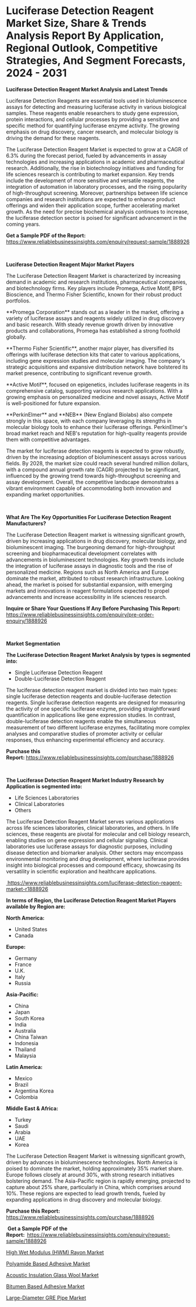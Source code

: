 <p><h1>Luciferase Detection Reagent Market Size, Share & Trends Analysis Report By Application, Regional Outlook, Competitive Strategies, And Segment Forecasts, 2024 - 2031</h1></p><p><strong>Luciferase Detection Reagent Market Analysis and Latest Trends</strong></p>
<p><p>Luciferase Detection Reagents are essential tools used in bioluminescence assays for detecting and measuring luciferase activity in various biological samples. These reagents enable researchers to study gene expression, protein interactions, and cellular processes by providing a sensitive and specific method for quantifying luciferase enzyme activity. The growing emphasis on drug discovery, cancer research, and molecular biology is driving the demand for these reagents.</p><p>The Luciferase Detection Reagent Market is expected to grow at a CAGR of 6.3% during the forecast period, fueled by advancements in assay technologies and increasing applications in academic and pharmaceutical research. Additionally, the rise in biotechnology initiatives and funding for life sciences research is contributing to market expansion. Key trends include the development of more sensitive and versatile reagents, the integration of automation in laboratory processes, and the rising popularity of high-throughput screening. Moreover, partnerships between life science companies and research institutions are expected to enhance product offerings and widen their application scope, further accelerating market growth. As the need for precise biochemical analysis continues to increase, the luciferase detection sector is poised for significant advancement in the coming years.</p></p>
<p><strong>Get a Sample PDF of the Report:&nbsp;</strong> <a href="https://www.reliablebusinessinsights.com/enquiry/request-sample/1888926?utm_campaign=1734&utm_medium=2&utm_source=Github&utm_content=ia&utm_term=24102024&utm_id=luciferase-detection-reagent">https://www.reliablebusinessinsights.com/enquiry/request-sample/1888926</a></p>
<p>&nbsp;</p>
<p><strong>Luciferase Detection Reagent Major Market Players</strong></p>
<p><p>The Luciferase Detection Reagent Market is characterized by increasing demand in academic and research institutions, pharmaceutical companies, and biotechnology firms. Key players include Promega, Active Motif, BPS Bioscience, and Thermo Fisher Scientific, known for their robust product portfolios.</p><p>**Promega Corporation** stands out as a leader in the market, offering a variety of luciferase assays and reagents widely utilized in drug discovery and basic research. With steady revenue growth driven by innovative products and collaborations, Promega has established a strong foothold globally.</p><p>**Thermo Fisher Scientific**, another major player, has diversified its offerings with luciferase detection kits that cater to various applications, including gene expression studies and molecular imaging. The company's strategic acquisitions and expansive distribution network have bolstered its market presence, contributing to significant revenue growth.</p><p>**Active Motif**, focused on epigenetics, includes luciferase reagents in its comprehensive catalog, supporting various research applications. With a growing emphasis on personalized medicine and novel assays, Active Motif is well-positioned for future expansion.</p><p>**PerkinElmer** and **NEB** (New England Biolabs) also compete strongly in this space, with each company leveraging its strengths in molecular biology tools to enhance their luciferase offerings. PerkinElmer's broad market reach and NEB's reputation for high-quality reagents provide them with competitive advantages.</p><p>The market for luciferase detection reagents is expected to grow robustly, driven by the increasing adoption of bioluminescent assays across various fields. By 2028, the market size could reach several hundred million dollars, with a compound annual growth rate (CAGR) projected to be significant, influenced by the growing trend towards high-throughput screening and assay development. Overall, the competitive landscape demonstrates a vibrant environment capable of accommodating both innovation and expanding market opportunities.</p></p>
<p>&nbsp;</p>
<p><strong>What Are The Key Opportunities For Luciferase Detection Reagent Manufacturers?</strong></p>
<p><p>The Luciferase Detection Reagent market is witnessing significant growth, driven by increasing applications in drug discovery, molecular biology, and bioluminescent imaging. The burgeoning demand for high-throughput screening and biopharmaceutical development correlates with advancements in bioluminescent technologies. Key growth trends include the integration of luciferase assays in diagnostic tools and the rise of personalized medicine. Regions such as North America and Europe dominate the market, attributed to robust research infrastructure. Looking ahead, the market is poised for substantial expansion, with emerging markets and innovations in reagent formulations expected to propel advancements and increase accessibility in life sciences research.</p></p>
<p><strong>Inquire or Share Your Questions If Any Before Purchasing This Report:</strong> <a href="https://www.reliablebusinessinsights.com/enquiry/pre-order-enquiry/1888926?utm_campaign=1734&utm_medium=2&utm_source=Github&utm_content=ia&utm_term=24102024&utm_id=luciferase-detection-reagent">https://www.reliablebusinessinsights.com/enquiry/pre-order-enquiry/1888926</a></p>
<p>&nbsp;</p>
<p><strong>Market Segmentation</strong></p>
<p><strong>The Luciferase Detection Reagent Market Analysis by types is segmented into:</strong></p>
<p><ul><li>Single Luciferase Detection Reagent</li><li>Double-Luciferase Detection Reagent</li></ul></p>
<p><p>The luciferase detection reagent market is divided into two main types: single luciferase detection reagents and double-luciferase detection reagents. Single luciferase detection reagents are designed for measuring the activity of one specific luciferase enzyme, providing straightforward quantification in applications like gene expression studies. In contrast, double-luciferase detection reagents enable the simultaneous measurement of two different luciferase enzymes, facilitating more complex analyses and comparative studies of promoter activity or cellular responses, thus enhancing experimental efficiency and accuracy.</p></p>
<p><strong>Purchase this Report:&nbsp;</strong><a href="https://www.reliablebusinessinsights.com/purchase/1888926?utm_campaign=1734&utm_medium=2&utm_source=Github&utm_content=ia&utm_term=24102024&utm_id=luciferase-detection-reagent">https://www.reliablebusinessinsights.com/purchase/1888926</a></p>
<p>&nbsp;</p>
<p><strong>The Luciferase Detection Reagent Market Industry Research by Application is segmented into:</strong></p>
<p><ul><li>Life Sciences Laboratories</li><li>Clinical Laboratories</li><li>Others</li></ul></p>
<p><p>The Luciferase Detection Reagent Market serves various applications across life sciences laboratories, clinical laboratories, and others. In life sciences, these reagents are pivotal for molecular and cell biology research, enabling studies on gene expression and cellular signaling. Clinical laboratories use luciferase assays for diagnostic purposes, including disease detection and biomarker analysis. Other sectors may encompass environmental monitoring and drug development, where luciferase provides insight into biological processes and compound efficacy, showcasing its versatility in scientific exploration and healthcare applications.</p></p>
<p><a href="https://www.reliablebusinessinsights.com/luciferase-detection-reagent-market-r1888926?utm_campaign=1734&utm_medium=2&utm_source=Github&utm_content=ia&utm_term=24102024&utm_id=luciferase-detection-reagent">&nbsp;https://www.reliablebusinessinsights.com/luciferase-detection-reagent-market-r1888926</a></p>
<p><strong>In terms of Region, the Luciferase Detection Reagent Market Players available by Region are:</strong></p>
<p>
    <p> <strong> North America: </strong>
        <ul>
            <li>United States</li>
            <li>Canada</li>
        </ul>
        </p> 
    <p> <strong> Europe: </strong>
        <ul>
            <li>Germany</li>
            <li>France</li>
            <li>U.K.</li>
            <li>Italy</li>
            <li>Russia</li>
        </ul>
        </p> 
    <p> <strong> Asia-Pacific: </strong>
        <ul>
            <li>China</li>
            <li>Japan</li>
            <li>South Korea</li>
            <li>India</li>
            <li>Australia</li>
            <li>China Taiwan</li>
            <li>Indonesia</li>
            <li>Thailand</li>
            <li>Malaysia</li>
        </ul>
        </p> 
    <p> <strong> Latin America: </strong>
        <ul>
            <li>Mexico</li>
            <li>Brazil</li>
            <li>Argentina Korea</li>
            <li>Colombia</li>
        </ul>
        </p> 
    <p> <strong> Middle East & Africa: </strong>
        <ul>
            <li>Turkey</li>
            <li>Saudi</li>
            <li>Arabia</li>
            <li>UAE</li>
            <li>Korea</li>
        </ul>
    </p>
    </p>
<p><p>The Luciferase Detection Reagent Market is witnessing significant growth, driven by advances in bioluminescence technologies. North America is poised to dominate the market, holding approximately 35% market share. Europe follows closely at around 30%, with strong research initiatives bolstering demand. The Asia-Pacific region is rapidly emerging, projected to capture about 25% share, particularly in China, which comprises around 10%. These regions are expected to lead growth trends, fueled by expanding applications in drug discovery and molecular biology.</p></p>
<p><strong>Purchase this Report: </strong><a href="https://www.reliablebusinessinsights.com/purchase/1888926?utm_campaign=1734&utm_medium=2&utm_source=Github&utm_content=ia&utm_term=24102024&utm_id=luciferase-detection-reagent">https://www.reliablebusinessinsights.com/purchase/1888926</a></p>
<p>&nbsp;<strong>Get a Sample PDF of the Report:&nbsp;&nbsp;</strong><a href="https://www.reliablebusinessinsights.com/enquiry/request-sample/1888926?utm_campaign=1734&utm_medium=2&utm_source=Github&utm_content=ia&utm_term=24102024&utm_id=luciferase-detection-reagent">https://www.reliablebusinessinsights.com/enquiry/request-sample/1888926</a></p>
<p><strong></strong></p>
<p><p><a href="https://www.linkedin.com/pulse/charting-future-comprehensive-analysis-global-high-wet-cvyof?utm_campaign=1734&utm_medium=2&utm_source=Github&utm_content=ia&utm_term=24102024&utm_id=luciferase-detection-reagent">High Wet Modulus (HWM) Rayon Market</a></p><p><a href="https://www.linkedin.com/pulse/polyamide-based-adhesive-market-global-regional-analysis-fs1tf?utm_campaign=1734&utm_medium=2&utm_source=Github&utm_content=ia&utm_term=24102024&utm_id=luciferase-detection-reagent">Polyamide Based Adhesive Market</a></p><p><a href="https://www.linkedin.com/pulse/emerging-technologies-reshaping-acoustic-insulation-glass-jqk3f?utm_campaign=1734&utm_medium=2&utm_source=Github&utm_content=ia&utm_term=24102024&utm_id=luciferase-detection-reagent">Acoustic Insulation Glass Wool Market</a></p><p><a href="https://www.linkedin.com/pulse/comprehensive-bitumen-based-adhesive-market-report-segmentation-fhmkf?utm_campaign=1734&utm_medium=2&utm_source=Github&utm_content=ia&utm_term=24102024&utm_id=luciferase-detection-reagent">Bitumen Based Adhesive Market</a></p><p><a href="https://www.linkedin.com/pulse/future-trends-global-large-diameter-gre-pipe-market-insights-nbpec?utm_campaign=1734&utm_medium=2&utm_source=Github&utm_content=ia&utm_term=24102024&utm_id=luciferase-detection-reagent">Large-Diameter GRE Pipe Market</a></p></p>
